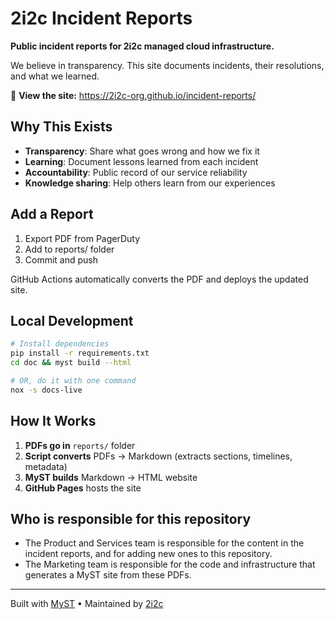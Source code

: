 # 2i2c Incident Reports

**Public incident reports for 2i2c managed cloud infrastructure.**

We believe in transparency. This site documents incidents, their resolutions, and what we learned.

🔗 **View the site:** https://2i2c-org.github.io/incident-reports/

## Why This Exists

- **Transparency**: Share what goes wrong and how we fix it
- **Learning**: Document lessons learned from each incident
- **Accountability**: Public record of our service reliability
- **Knowledge sharing**: Help others learn from our experiences

## Add a Report


1. Export PDF from PagerDuty
2. Add to reports/ folder
3. Commit and push

GitHub Actions automatically converts the PDF and deploys the updated site.

## Local Development

```bash
# Install dependencies
pip install -r requirements.txt
cd doc && myst build --html

# OR, do it with one command
nox -s docs-live
```

## How It Works

1. **PDFs go in** `reports/` folder
2. **Script converts** PDFs → Markdown (extracts sections, timelines, metadata)
3. **MyST builds** Markdown → HTML website
4. **GitHub Pages** hosts the site

## Who is responsible for this repository

- The Product and Services team is responsible for the content in the incident reports, and for adding new ones to this repository.
- The Marketing team is responsible for the code and infrastructure that generates a MyST site from these PDFs.

---

Built with [MyST](https://mystmd.org) • Maintained by [2i2c](https://2i2c.org)
